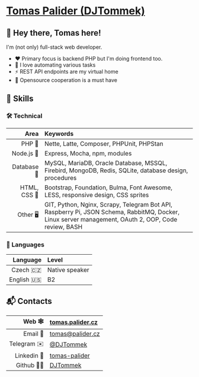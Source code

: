 # [Tomas Palider (DJTommek)](https://github.com/DJTommek/DJTommek)

## 👋 Hey there, Tomas here!

I'm (not only) full-stack web developer.

- ❤️ Primary focus is backend PHP but I'm doing frontend too.
- 🤖 I love automating various tasks
- ⚡ REST API endpoints are my virtual home
- 🤝 Opensource cooperation is a must have

## 📜 Skills

### 🛠 Technical

|         Area | Keywords                                                                                                                                            |
|-------------:|:----------------------------------------------------------------------------------------------------------------------------------------------------|
|       PHP 🐘 | Nette, Latte, Composer, PHPUnit, PHPStan                                                                                                            |
|   Node.js 📗 | Express, Mocha, npm, modules                                                                                                                        |
|  Database 💾 | MySQL, MariaDB, Oracle Database, MSSQL, Firebird, MongoDB, Redis, SQLite, database design, procedures                                               |
| HTML, CSS 📘 | Bootstrap, Foundation, Bulma, Font Awesome, LESS, responsive design, CSS sprites                                                                    |
|    Other 🖥️ | GIT, Python, Nginx, Scrapy, Telegram Bot API, Raspberry Pi, JSON Schema, RabbitMQ, Docker, Linux server management, OAuth 2, OOP, Code review, BASH |

### 💬 Languages

|     Language | Level          |
|-------------:|:---------------|
|   Czech 🇨🇿 | Native speaker |
| English 🇺🇸 | B2             |

## 📬 Contacts

|      Web 🕸️ | [tomas.palider.cz](https://tomas.palider.cz)                |
|-------------:|:------------------------------------------------------------|
|     Email 📧 | [tomas@palider.cz](mailto:tomas@palider.cz)                 |
|  Telegram ✉️ | [@DJTommek](https://t.me/DJTommek)                          |
|  Linkedin 🔗 | [tomas-palider](https://www.linkedin.com/in/tomas-palider/) |
| Github 🐱‍💻 | [DJTommek](https://github.com/DJTommek)                     |

